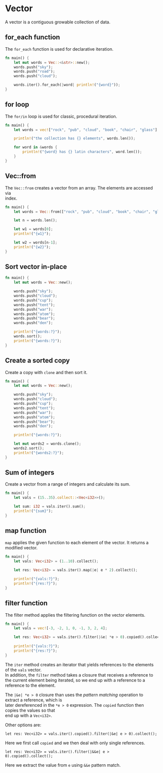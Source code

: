 # Vector 

A vector is a contiguous growable collection of data.  

## for_each function

The `for_each` function is used for declarative iteration.  

```rust
fn main() {
    let mut words = Vec::<&str>::new();
    words.push("sky");
    words.push("road");
    words.push("cloud");

    words.iter().for_each(|word| println!("{word}"));
}
```

## for loop

The `for/in` loop is used for classic, procedural iteration.  

```rust
fn main() {
    let words = vec!["rock", "pub", "cloud", "book", "chair", "glass"];

    println!("the collection has {} elements", words.len());

    for word in &words {
        println!("{word} has {} latin characters", word.len());
    }
}
```

## Vec::from

The `Vec::from` creates a vector from an array. The elements are accessed via  
index.  

```rust
fn main() {
    let words = Vec::from(["rock", "pub", "cloud", "book", "chair", "glass"]);

    let n = words.len();

    let w1 = words[0];
    println!("{w1}");

    let w2 = words[n-1];
    println!("{w2}");
}
```

## Sort vector in-place

```rust
fn main() {
    let mut words = Vec::new();

    words.push("sky");
    words.push("cloud");
    words.push("cup");
    words.push("tent");
    words.push("war");
    words.push("atom");
    words.push("bear");
    words.push("den");

    println!("{words:?}");
    words.sort();
    println!("{words:?}");
}
```

## Create a sorted copy

Create a copy with `clone` and then sort it.  

```rust
fn main() {
    let mut words = Vec::new();

    words.push("sky");
    words.push("cloud");
    words.push("cup");
    words.push("tent");
    words.push("war");
    words.push("atom");
    words.push("bear");
    words.push("den");

    println!("{words:?}");

    let mut words2 = words.clone();
    words2.sort();
    println!("{words2:?}");
}
```

## Sum of integers

Create a vector from a range of integers and calculate its sum.  

```rust
fn main() {
    let vals = (15..35).collect::<Vec<i32>>();

    let sum: i32 = vals.iter().sum();
    println!("{sum}");
}
```

## map function

`map` applies the given function to each element of the vector. It returns a modified vector.  

```rust
fn main() {
    let vals: Vec<i32> = (1..10).collect();
    
    let res: Vec<i32> = vals.iter().map(|e| e * 2).collect();

    println!("{vals:?}");
    println!("{res:?}");
}
```

## filter function

The filter method applies the filtering function on the vector elements.  

```rust
fn main() {
    let vals = vec![-3, -2, 1, 0, -1, 3, 2, 4];

    let res: Vec<i32> = vals.iter().filter(|&e| *e > 0).copied().collect();
   
    println!("{vals:?}");
    println!("{res:?}");
}
```

The `iter` method creates an iterator that yields references to the elements of the `vals` vector.  
In addition, the `filter` method takes a closure that receives a reference to the current element 
being iterated, so we end up with a reference to a reference to the element.  

The `|&e| *e > 0` closure than uses the *pattern matching* operation to extract a reference, which is    
later dereferenced in the `*e > 0` expression. The `copied` function then copies the values so that  
end up with a `Vec<i32>`.  

Other options are:  

`let res: Vec<i32> = vals.iter().copied().filter(|&e| e > 0).collect();`

Here we first call `copied` and we then deal with only single references.  

`let res: Vec<i32> = vals.iter().filter(|&&e| e > 0).copied().collect();`

Here we extract the value from `e` using `&&e` pattern match.  



